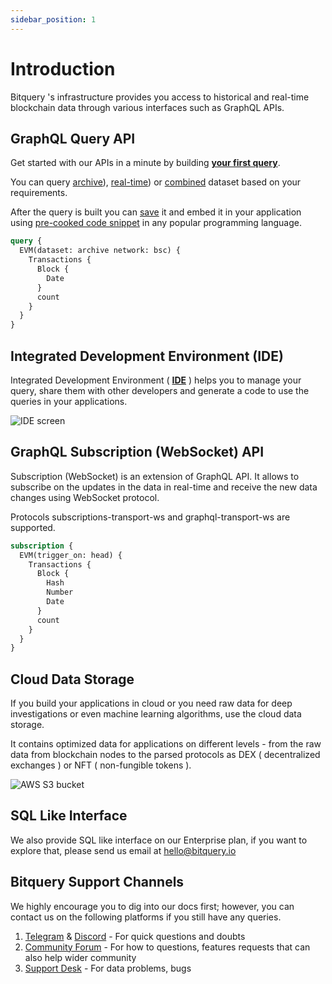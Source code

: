 ```yaml
---
sidebar_position: 1
---
```


# Introduction

Bitquery 's infrastructure provides you access to historical and real-time blockchain data through various interfaces such as GraphQL APIs.


## GraphQL Query API

Get started with our APIs in a minute by building **[your first query](docs/start/first-query.md)**.

You can query [archive](docs/graphql/dataset/archive.md)), [real-time](docs/graphql/dataset/realtime.md)) or [combined](docs/graphql/dataset/combined.md) dataset based on your requirements.

After the query is built you can [save](docs/graphql/ide/private.md) it and embed it in your application using [pre-cooked code snippet](docs/graphql/ide/code.md) in any popular programming language.

```graphql
query {
  EVM(dataset: archive network: bsc) {
    Transactions {
      Block {
        Date
      }
      count
    }
  }
}
```
## Integrated Development Environment (IDE)

Integrated Development Environment ( **[IDE](https://graphql.bitquery.io/ide?endpoint=https://streaming.bitquery.io/graphql)** ) helps you to manage your query,
share them with other developers and generate a code to use the queries in your applications.

![IDE screen](/img/ide/screen.png)

## GraphQL Subscription (WebSocket) API

Subscription (WebSocket) is an extension of GraphQL API. It allows to subscribe on the updates
in the data in real-time and receive the new data changes using WebSocket protocol.

Protocols subscriptions-transport-ws and graphql-transport-ws are supported.

```graphql
subscription {
  EVM(trigger_on: head) {
    Transactions {
      Block {
        Hash
        Number
        Date
      }
      count
    }
  }
}
```

## Cloud Data Storage

If you build your applications in cloud or you need raw data for deep investigations or even 
machine learning algorithms, use the cloud data storage.

It contains optimized data for applications on different levels - from the raw data from blockchain nodes
to the parsed protocols as DEX ( decentralized exchanges ) or NFT ( non-fungible tokens ).

![AWS S3 bucket](/img/aws/s3_bucket.png)



## SQL Like Interface

We also provide SQL like interface on our Enterprise plan, if you want to explore that, please send us email at [hello@bitquery.io](mailto:hello@bitquery.io)


## Bitquery Support Channels

We highly encourage you to dig into our docs first; however, you can contact us on the following platforms if you still have any queries.

1. [Telegram](https://t.me/bloxy_info) & [Discord](https://discord.gg/EEBVTQnb2E) - For quick questions and doubts
2. [Community Forum](https://community.bitquery.io/) - For how to questions, features requests that can also help wider community
3. [Support Desk](https://support.bitquery.io/hc/en-us/requests/new) - For data problems, bugs 
